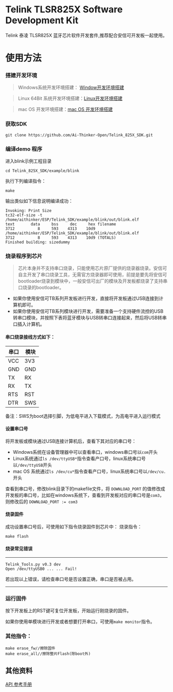 # Telink TLSR825X Software Development Kit

Telink 泰凌 TLSR825X 蓝牙芯片软件开发套件,推荐配合安信可开发板一起使用。

# 使用方法

### 搭建开发环境

>Windows系统开发环境搭建： [Window开发环境搭建](https://github.com/Ai-Thinker-Open/Telink_825X_SDK/blob/master/start_windows.md)

> Linux 64Bit 系统开发环境搭建：[Linux开发环境搭建](https://github.com/Ai-Thinker-Open/Telink_825X_SDK/blob/master/start_linux.md)

> mac OS 开发环境搭建：[mac OS 开发环境搭建](https://github.com/Ai-Thinker-Open/Telink_825X_SDK/blob/master/start_macos.md)


### 获取SDK

    git clone https://github.com/Ai-Thinker-Open/Telink_825X_SDK.git

### 编译demo 程序
进入blink示例工程目录

    cd Telink_825X_SDK/example/blink 

执行下列编译指令：

    make

输出类似如下信息说明编译成功：

    Invoking: Print Size
    tc32-elf-size -t /home/aithinker/ESP/Telink_SDK/example/blink/out/blink.elf
    text	   data	    bss	    dec	    hex	filename
    3712	      8	    593	   4313	   10d9	/home/aithinker/ESP/Telink_SDK/example/blink/out/blink.elf
    3712	      8	    593	   4313	   10d9	(TOTALS)
    Finished building: sizedummy

### 烧录程序到芯片

> 芯片本身并不支持串口烧录，只能使用芯片原厂提供的烧录器烧录。安信可自主开发了串口烧录工具，无需官方烧录器即可使用，前提是要先将安信可bootloader烧录到模块中，一般安信可出厂的模块及开发板都烧录了支持串口烧录的bootloader。

- 如果你使用安信可TB系列开发板进行开发，直接将开发板通过USB连接到计算机即可。
- 如果你使用安信可TB系列模块进行开发，需要准备一个支持硬件流控的USB转串口模块，并按照下表将蓝牙模块与USB转串口连接起来，然后将USB转串口插入计算机。

#### 串口烧录接线方式如下：

|串口|模块|
|----|---|
|VCC|3V3|
|GND|GND|
|TX|RX|
|RX|TX|
|RTS|RST|
|DTR|SWS|

备注：SWS为boot选择引脚，为低电平进入下载模式，为高电平进入运行模式

#### 设置串口号

将开发板或模块通过USB连接计算机后，查看下其对应的串口号：

- Windows系统在设备管理器中可以查看串口，windows串口号以```com```开头
- Linux系统通过```ls /dev/ttyUSB*```指令查看产口号，linux系统串口号以```/dev/ttyUSB```开头
- mac OS 系统通过```ls /dev/cu*```指令查看产口号，linux系统串口号以```/dev/cu.```开头


查看到串口号，修改blink目录下的makefile文件，将 ```DOWNLOAD_PORT``` 的值修改成开发板的串口号，比如在windows系统下，查看到开发板对应的串口号是```com3```，则修改后的 ```DOWNLOAD_PORT := com3```

#### 烧录固件
成功设置串口号后，可使用如下指令烧录固件到芯片中：
烧录指令：

    make flash

#### 烧录常见错误
----------------------------------------------
    Telink_Tools.py v0.3 dev 
    Open /dev/ttyUSB0 ... ... Fail!
若出现以上错误，请检查串口号是否设置正确，串口是否被占用。

----------------------------------------------

### 运行固件

按下开发板上的RST键可复位开发板，开始运行刚烧录的固件。

如果你使用单模块进行开发或者想要打开串口，可使用```make monitor```指令。

### 其他指令：

    make erase_fw//擦除固件
    make erase_all//擦除整片Flash(除boot外)

## 其他资料

[API 参考手册](https://shyboy.oss-cn-shenzhen.aliyuncs.com/readonly/tb/Telink%20Kite%20BLE%20SDK%20Developer%20Handbook.pdf)
